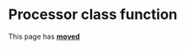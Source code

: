 # Processor class function #

This page has [**moved**](https://lib-docs.delphidabbler.com/SysInfo/5/API/TPJComputerInfo-Processor)